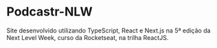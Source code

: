# Podcastr-NLW
Site desenvolvido utilizando TypeScript, React e Next.js na 5ª edição da Next Level Week, curso da Rocketseat, na trilha ReactJS.
